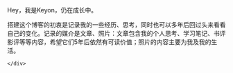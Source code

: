 Hey，我是Keyon，仍在成长中。

搭建这个博客的初衷是记录我的一些经历、思考，同时也可以多年后回过头来看看自己的变化。记录的媒介是文章、照片：文章包含我的个人思考、学习笔记、书评影评等等内容，希望它们5年后依然有可读价值；照片的内容主要为我及我的生活。

<div class="bonfire-container">
    <div class="bonfire-scene">
        <div class="bonfire-base"></div>
        <div class="bonfire-flames">
            <div class="flame flame-1"></div>
            <div class="flame flame-2"></div>
            <div class="flame flame-3"></div>
            <div class="flame flame-4"></div>
            <div class="flame flame-5"></div>
        </div>
        <div class="bonfire-sparks">
            <div class="spark spark-1"></div>
            <div class="spark spark-2"></div>
            <div class="spark spark-3"></div>
            <div class="spark spark-4"></div>
        </div>

    </div>
</div>